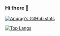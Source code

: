 ### Hi there 👋

<!--
**1793523411/1793523411** is a ✨ _special_ ✨ repository because its `README.md` (this file) appears on your GitHub profile.

Here are some ideas to get you started:

- 🔭 I’m currently working on ...
- 🌱 I’m currently learning ...
- 👯 I’m looking to collaborate on ...
- 🤔 I’m looking for help with ...
- 💬 Ask me about ...
- 📫 How to reach me: ...
- 😄 Pronouns: ...
- ⚡ Fun fact: ...
-->

[![Anurag's GitHub stats](https://github-readme-stats.vercel.app/api?username=1793523411&bg_color=30,e96443,904e95&title_color=fff&text_color=fff&show_icons=true&hide=contribs)](https://github.com/anuraghazra/github-readme-stats)

[![Top Langs](https://github-readme-stats.vercel.app/api/top-langs/?username=1793523411&layout=compact&theme=tokyonight&show_icons=true)](https://github.com/anuraghazra/github-readme-stats)
